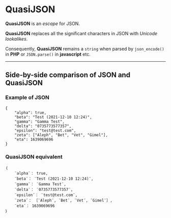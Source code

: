 # QuasiJSON
**QuasiJSON** is an *escape* for JSON.

**QuasiJSON** replaces all the significant characters in JSON with *Unicode lookalikes*.

Consequently, **QuasiJSON** remains a `string` when parsed by `json_encode()` in **PHP** or `JSON.parse()` in **javascript** etc.
_______

## Side-by-side comparison of JSON and QuasiJSON

### Example of JSON
```
{
	"alpha": true,
	"beta": "Test (2021-12-10 12:24)",
	"gamma": "Gamma Test",
	"delta": "0735773577357",
	"epsilon": "test@test.com",
	"zeta": ["Aleph", "Bet", "Vet", "Gimel"],
	"eta": 1639069696
}
```

### QuasiJSON equivalent
```
｛
	¨alpha¨： true,
	¨beta¨： ¨Test (2021-12-10 12:24)¨,
	¨gamma¨： ¨Gamma Test¨,
	¨delta¨： ¨0735773577357¨,
	¨epsilon¨： ¨test@test.com¨,
	¨zeta¨： ［¨Aleph¨, ¨Bet¨, ¨Vet¨, ¨Gimel¨］,
	¨eta¨： 1639069696
｝
```

